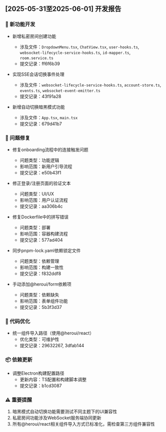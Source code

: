 ## [2025-05-31至2025-06-01] 开发报告

### 🚀 新功能开发
- 新增私密房间创建功能  
  - 涉及文件：`DropdownMenu.tsx`, `ChatView.tsx`, `user-hooks.ts`, `websocket-lifecycle-service-hooks.ts`, `id-mapper.ts`, `room.service.ts`  
  - 提交记录：ff6f6b39  

- 实现SSE会话切换事件处理  
  - 涉及文件：`websocket-lifecycle-service-hooks.ts`, `account-store.ts`, `events.ts`, `websocket-event-emitter.ts`  
  - 提交记录：43f91a28  

- 新增自动切换暗黑模式功能  
  - 涉及文件：`App.tsx`, `main.tsx`  
  - 提交记录：679d41b7  

### 🐛 问题修复
- 修复onboarding流程中的连接触发问题  
  - 问题类型：功能逻辑  
  - 影响范围：新用户引导流程  
  - 提交记录：e50b43f1  

- 修正登录/注册页面的验证文本  
  - 问题类型：UI/UX  
  - 影响范围：用户认证流程  
  - 提交记录：aa306b4c  

- 修复Dockerfile中的拼写错误  
  - 问题类型：部署  
  - 影响范围：容器构建流程  
  - 提交记录：577ad404  

- 同步pnpm-lock.yaml依赖锁定文件  
  - 问题类型：依赖管理  
  - 影响范围：构建一致性  
  - 提交记录：f832ddf8  

- 手动添加@heroui/form依赖项  
  - 问题类型：依赖缺失  
  - 影响范围：表单组件功能  
  - 提交记录：5b3f3d37  

### 🔧 代码优化
- 统一组件导入路径（使用@heroui/react）  
  - 优化类型：可维护性  
  - 提交记录：29632267, 3dfab144  

### 📦 依赖更新
- 调整Electron构建配置路径  
  - 更新内容：TS配置和构建脚本调整  
  - 提交记录：b1cd3087  

### ⚠️ 重要提醒
1. 暗黑模式自动切换功能需要测试不同主题下的UI兼容性  
2. 私密房间功能涉及WebSocket服务端协同更新  
3. 所有@heroui/react相关组件导入方式已标准化，需检查第三方组件兼容性